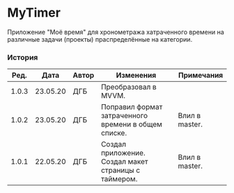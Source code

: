 # MyTimer

Приложение "Моё время" для хронометража хатраченного времени на различные задачи (проекты) праспределённые на категории.

### История
| Ред. | Дата | Автор | Изменения | Примечания |
|------|------|-------|-----------|------------|
| 1.0.3 | 23.05.20 | ДГБ | Преобразовал в MVVM. |  |
| 1.0.2 | 23.05.20 | ДГБ | Поправил формат затраченного времени в общем списке. | Влил в master. |
| 1.0.1 | 22.05.20 | ДГБ | Создал приложение. Создал макет страницы с таймером. | Влил в master. |
